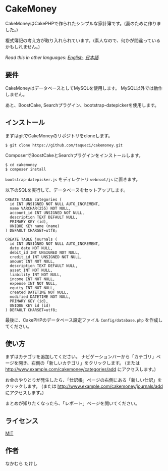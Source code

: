 # CakeMoney

CakeMoneyはCakePHPで作られたシンプルな家計簿です。(妻のために作りました。)

複式簿記の考え方が取り入れられています。(素人なので、何かが間違っているかもしれません。)

*Read this in other languages: [English](README.md), [日本語](README.ja.md).*


## 要件

CakeMoneyはデータベースとしてMySQLを使用します。
MySQL以外では動作しません。

あと、BoostCake, Searchプラグイン、bootstrap-datepickerを使用します。


## インストール

まずはgitでCakeMoneyのリポジトリをcloneします。

    $ git clone https://github.com/taqueci/cakemoney.git

ComposerでBoostCakeとSearchプラグインをインストールします。

    $ cd cakemoney
    $ composer install

`bootstrap-datepicker.js` をディレクトリ `webroot/js` に置きます。

以下のSQLを実行して、データベースをセットアップします。

    CREATE TABLE categories (
      id INT UNSIGNED NOT NULL AUTO_INCREMENT,
      name VARCHAR(255) NOT NULL,
      account_id INT UNSIGNED NOT NULL,
      description TEXT DEFAULT NULL,
      PRIMARY KEY (id),
      UNIQUE KEY name (name)
    ) DEFAULT CHARSET=utf8;

    CREATE TABLE journals (
      id INT UNSIGNED NOT NULL AUTO_INCREMENT,
      date date NOT NULL,
      debit_id INT UNSIGNED NOT NULL,
      credit_id INT UNSIGNED NOT NULL,
      amount INT NOT NULL,
      description TEXT DEFAULT NULL,
      asset INT NOT NULL,
      liability INT NOT NULL,
      income INT NOT NULL,
      expense INT NOT NULL,
      equity INT NOT NULL,
      created DATETIME NOT NULL,
      modified DATETIME NOT NULL,
      PRIMARY KEY (id),
      UNIQUE KEY id (id)
    ) DEFAULT CHARSET=utf8;

最後に、CakePHPのデータベース設定ファイル `Config/database.php` を作成してください。


## 使い方

まずはカテゴリを追加してください。
ナビゲーションバーから「カテゴリ」ページを開き、右側の「新しいカテゴリ」をクリックします。
(または http://www.example.com/cakemoney/categories/add にアクセスします。)

お金のやりとりが発生したら、「仕訳帳」ページの右側にある「新しい仕訳」をクリックします。
(または http://www.example.com/cakemoney/journals/add にアクセスします。)

まとめが知りたくなったら、「レポート」ページを開いてください。


## ライセンス

[MIT](https://github.com/taqueci/cakemoney/blob/master/LICENSE)


## 作者

なかむら たけし
